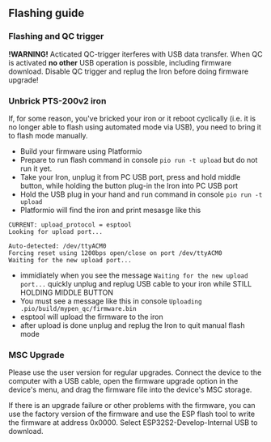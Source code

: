 ## Flashing guide

### Flashing and QC trigger
**!WARNING!** Acticated QC-trigger iterferes with USB data transfer. When QC is activated __no other__ USB operation is possible, including firmware download. Disable QC trigger and replug the Iron before doing firmware upgrade!

### Unbrick PTS-200v2 iron
If, for some reason, you've bricked your iron or it reboot cyclically (i.e. it is no longer able to flash using automated mode via USB), you need to bring it to flash mode manually.

 - Build your firmware using Platformio
 - Prepare to run flash command in console `pio run -t upload` but do not run it yet.
 - Take your Iron, unplug it from PC USB port, press and hold middle button, while holding the button plug-in the Iron into PC USB port
 - Hold the USB plug in your hand and run command in console `pio run -t upload`
 - Platformio will find the iron and print mesasge like this

```
CURRENT: upload_protocol = esptool
Looking for upload port...

Auto-detected: /dev/ttyACM0
Forcing reset using 1200bps open/close on port /dev/ttyACM0
Waiting for the new upload port...
```

 - immidiately when you see the message `Waiting for the new upload port...` quickly unplug and replug USB cable to your iron while STILL HOLDING MIDDLE BUTTON
 - You must see a message like this in console `Uploading .pio/build/mypen_qc/firmware.bin`
 - esptool will upload the firmware to the iron
 - after upload is done unplug and replug the Iron to quit manual flash mode


### MSC Upgrade
Please use the user version for regular upgrades. Connect the device to the computer with a USB cable, open the firmware upgrade option in the device's menu, and drag the firmware file into the device's MSC storage.

If there is an upgrade failure or other problems with the firmware, you can use the factory version of the firmware and use the ESP flash tool to write the firmware at address 0x0000. Select ESP32S2-Develop-Internal USB to download.
